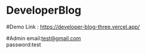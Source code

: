 # DeveloperBlog

#Demo Link : https://developer-blog-three.vercel.app/

#Admin 
email:test@gmail.com  
password:test
